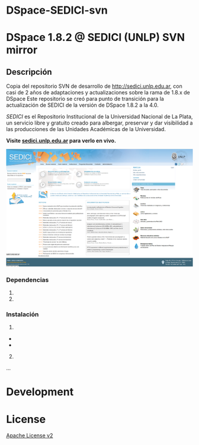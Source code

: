DSpace-SEDICI-svn
=================

# DSpace 1.8.2 @ SEDICI (UNLP) SVN mirror

## Descripción
Copia del repositorio SVN de desarrollo de http://sedici.unlp.edu.ar, con casi de 2 años de adaptaciones y actualizaciones sobre la rama de 1.8.x de DSpace 
Este repositorio se creó para punto de transición para la actualización de SEDICI de la versión de DSpace 1.8.2 a la 4.0.


*SEDICI* es el Repositorio Institucional de la Universidad Nacional de La Plata, un servicio libre y gratuito creado para albergar, preservar y dar visibilidad a las producciones de las Unidades Académicas de la Universidad.

**Visite [sedici.unlp.edu.ar](http://sedici.unlp.edu.ar.) para verlo en vivo.**

![Screenshot](screenshot_sedici.png?raw=true)

### Dependencias

1. 
2. 


### Instalación

1. 
  - 
  - 
2. 

...


# Development

# License
[Apache License v2](http://www.apache.org/licenses/LICENSE-2.0.html)

